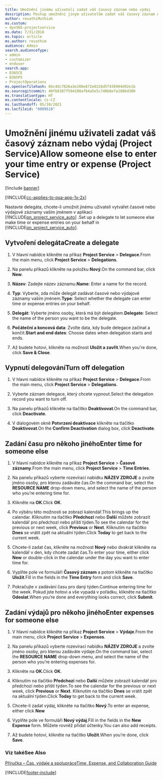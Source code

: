 ```yaml
---
title: Umožnění jinému uživateli zadat váš časový záznam nebo výdaj
description: Postup umožnění jiným uživatelům zadat váš časový záznam nebo výdaj v Project Service
author: revathiMuthiah
ms.custom:
- dyn365-projectservice
ms.date: 7/31/2018
ms.topic: article
ms.author: revathim
audience: Admin
search.audienceType:
- admin
- customizer
- enduser
search.app:
- D365CE
- D365PS
- ProjectOperations
ms.openlocfilehash: 04c4dc7826a3e288e672e0226d5f436904d92e1b
ms.sourcegitcommit: 40f68387f594180af64a5e5c748b6efa188bd300
ms.translationtype: HT
ms.contentlocale: cs-CZ
ms.lasthandoff: 05/10/2021
ms.locfileid: "6009518"
---
```

# <a name="allow-someone-else-to-enter-your-time-entry-or-expense-project-service"></a><span data-ttu-id="4a88f-103">Umožnění jinému uživateli zadat váš časový záznam nebo výdaj (Project Service)</span><span class="sxs-lookup"><span data-stu-id="4a88f-103">Allow someone else to enter your time entry or expense (Project Service)</span></span>

[!include [banner](../includes/psa-now-project-operations.md)]

[!INCLUDE[cc-applies-to-psa-app-1x-2x](../includes/cc-applies-to-psa-app-1x-2x.md)]

<span data-ttu-id="4a88f-104">Nastavte delegáta, chcete-li umožnit jinému uživateli vytvářet časové nebo výdajové záznamy vaším jménem v aplikaci [!INCLUDE[pn_project_service_auto](../includes/pn-project-service-auto.md)] .</span><span class="sxs-lookup"><span data-stu-id="4a88f-104">Set up a delegate to let someone else make time or expense entries on your behalf in [!INCLUDE[pn_project_service_auto](../includes/pn-project-service-auto.md)].</span></span>  
  
## <a name="create-a-delegate"></a><span data-ttu-id="4a88f-105">Vytvoření delegáta</span><span class="sxs-lookup"><span data-stu-id="4a88f-105">Create a delegate</span></span>  
  
1.  <span data-ttu-id="4a88f-106">V hlavní nabídce klikněte na příkaz **Project Service** > **Delegace**.</span><span class="sxs-lookup"><span data-stu-id="4a88f-106">From the main menu, click **Project Service** > **Delegations**.</span></span>  
  
2.  <span data-ttu-id="4a88f-107">Na panelu příkazů klikněte na položku **Nový**.</span><span class="sxs-lookup"><span data-stu-id="4a88f-107">On the command bar, click **New**.</span></span>  
  
3. <span data-ttu-id="4a88f-108">**Název**: Zadejte název záznamu.</span><span class="sxs-lookup"><span data-stu-id="4a88f-108">**Name**: Enter a name for the record.</span></span>  
  
4. <span data-ttu-id="4a88f-109">**Typ**: Vyberte, zda může delegát zadávat časové nebo výdajové záznamy vaším jménem.</span><span class="sxs-lookup"><span data-stu-id="4a88f-109">**Type**: Select whether the delegate can enter time or expense entries on your behalf.</span></span>  
  
5. <span data-ttu-id="4a88f-110">**Delegát**: Vyberte jméno osoby, která má být delegátem.</span><span class="sxs-lookup"><span data-stu-id="4a88f-110">**Delegate**: Select the name of the person you want to be the delegate.</span></span>  
  
6. <span data-ttu-id="4a88f-111">**Počáteční a koncová data**: Zvolte data, kdy bude delegace začínat a končit.</span><span class="sxs-lookup"><span data-stu-id="4a88f-111">**Start and end dates**: Choose dates when delegation starts and ends.</span></span>  
  
7.  <span data-ttu-id="4a88f-112">Až budete hotovi, klikněte na možnost **Uložit a zavřít**.</span><span class="sxs-lookup"><span data-stu-id="4a88f-112">When you're done, click **Save & Close**.</span></span>  
  
## <a name="turn-off-delegation"></a><span data-ttu-id="4a88f-113">Vypnutí delegování</span><span class="sxs-lookup"><span data-stu-id="4a88f-113">Turn off delegation</span></span>  
  
1.  <span data-ttu-id="4a88f-114">V hlavní nabídce klikněte na příkaz **Project Service** > **Delegace**.</span><span class="sxs-lookup"><span data-stu-id="4a88f-114">From the main menu, click **Project Service** > **Delegations**.</span></span>  
  
2.  <span data-ttu-id="4a88f-115">Vyberte záznam delegace, který chcete vypnout.</span><span class="sxs-lookup"><span data-stu-id="4a88f-115">Select the delegation record you want to turn off.</span></span>  
  
3.  <span data-ttu-id="4a88f-116">Na panelu příkazů klikněte na tlačítko **Deaktivovat**.</span><span class="sxs-lookup"><span data-stu-id="4a88f-116">On the command bar, click **Deactivate**.</span></span>  
  
4.  <span data-ttu-id="4a88f-117">V dialogovém okně **Potvrzení deaktivace** klikněte na tlačítko **Deaktivovat**.</span><span class="sxs-lookup"><span data-stu-id="4a88f-117">On the **Confirm Deactivation** dialog box, click **Deactivate**.</span></span>  
  
## <a name="enter-time-for-someone-else"></a><span data-ttu-id="4a88f-118">Zadání času pro někoho jiného</span><span class="sxs-lookup"><span data-stu-id="4a88f-118">Enter time for someone else</span></span>  
  
1.  <span data-ttu-id="4a88f-119">V hlavní nabídce klikněte na příkaz **Project Service** > **Časové záznamy**.</span><span class="sxs-lookup"><span data-stu-id="4a88f-119">From the main menu, click **Project Service** > **Time Entries**.</span></span>  
  
2.  <span data-ttu-id="4a88f-120">Na panelu příkazů vyberte rozevírací nabídku **NÁZEV ZDROJE** a zvolte jméno osoby, pro kterou zadáváte čas.</span><span class="sxs-lookup"><span data-stu-id="4a88f-120">On the command bar, select the **RESOURCE NAME** drop-down menu, and select the name of the person who you’re entering time for.</span></span>  
  
3.  <span data-ttu-id="4a88f-121">Klikněte na **OK**.</span><span class="sxs-lookup"><span data-stu-id="4a88f-121">Click **OK**.</span></span>  
  
4.  <span data-ttu-id="4a88f-122">Po výběru této možnosti se zobrazí kalendář.</span><span class="sxs-lookup"><span data-stu-id="4a88f-122">This brings up the calendar.</span></span> <span data-ttu-id="4a88f-123">Kliknutím na tlačítko **Předchozí** nebo **Další** můžete zobrazit kalendář pro předchozí nebo příští týden.</span><span class="sxs-lookup"><span data-stu-id="4a88f-123">To see the calendar for the previous or next week, click **Previous** or **Next**.</span></span> <span data-ttu-id="4a88f-124">Kliknutím na tlačítko **Dnes** se vrátit zpět na aktuální týden.</span><span class="sxs-lookup"><span data-stu-id="4a88f-124">Click **Today** to get back to the current week.</span></span>  
  
5.  <span data-ttu-id="4a88f-125">Chcete-li zadat čas, klikněte na možnost **Nový** nebo dvakrát klikněte na kalendář v den, kdy chcete zadat čas.</span><span class="sxs-lookup"><span data-stu-id="4a88f-125">To enter your time, either click **New** or double-click in the calendar under the day you want to enter time for.</span></span>  
  
6.  <span data-ttu-id="4a88f-126">Vyplňte pole ve formuláři **Časový záznam** a potom klikněte na tlačítko **Uložit**.</span><span class="sxs-lookup"><span data-stu-id="4a88f-126">Fill in the fields in the **Time Entry** form and click **Save**.</span></span>  
  
7.  <span data-ttu-id="4a88f-127">Pokračujte v zadávání času pro daný týden.</span><span class="sxs-lookup"><span data-stu-id="4a88f-127">Continue entering time for the week.</span></span> <span data-ttu-id="4a88f-128">Pokud jste hotovi a vše vypadá v pořádku, klikněte na tlačítko **Odeslat**.</span><span class="sxs-lookup"><span data-stu-id="4a88f-128">When you’re done and everything looks correct, click **Submit**.</span></span>  
  
## <a name="enter-expenses-for-someone-else"></a><span data-ttu-id="4a88f-129">Zadání výdajů pro někoho jiného</span><span class="sxs-lookup"><span data-stu-id="4a88f-129">Enter expenses for someone else</span></span>  
  
1.  <span data-ttu-id="4a88f-130">V hlavní nabídce klikněte na příkaz **Project Service** > **Výdaje**.</span><span class="sxs-lookup"><span data-stu-id="4a88f-130">From the main menu, click **Project Service** > **Expenses**.</span></span>  
  
2.  <span data-ttu-id="4a88f-131">Na panelu příkazů vyberte rozevírací nabídku **NÁZEV ZDROJE** a zvolte jméno osoby, pro kterou zadáváte výdaje.</span><span class="sxs-lookup"><span data-stu-id="4a88f-131">On the command bar, select the **RESOURCE NAME** drop-down menu, and select the name of the person who you’re entering expenses for.</span></span>  
  
3.  <span data-ttu-id="4a88f-132">Klikněte na **OK**.</span><span class="sxs-lookup"><span data-stu-id="4a88f-132">Click **OK**.</span></span>  
  
4.  <span data-ttu-id="4a88f-133">Kliknutím na tlačítko **Předchozí** nebo **Další** můžete zobrazit kalendář pro předchozí nebo příští týden.</span><span class="sxs-lookup"><span data-stu-id="4a88f-133">To see the calendar for the previous or next week, click **Previous** or **Next**.</span></span> <span data-ttu-id="4a88f-134">Kliknutím na tlačítko **Dnes** se vrátit zpět na aktuální týden.</span><span class="sxs-lookup"><span data-stu-id="4a88f-134">Click **Today** to get back to the current week.</span></span>  
  
5.  <span data-ttu-id="4a88f-135">Chcete-li zadat výdaj, klikněte na tlačítko **Nový**.</span><span class="sxs-lookup"><span data-stu-id="4a88f-135">To enter an expense, either click **New**</span></span>  
  
6.  <span data-ttu-id="4a88f-136">Vyplňte pole ve formuláři **Nový výdaj**.</span><span class="sxs-lookup"><span data-stu-id="4a88f-136">Fill in the fields in the **New Expense** form.</span></span> <span data-ttu-id="4a88f-137">Můžete rovněž přidat účtenky.</span><span class="sxs-lookup"><span data-stu-id="4a88f-137">You can also add receipts.</span></span>  
  
7.  <span data-ttu-id="4a88f-138">Až budete hotovi, klikněte na tlačítko **Uložit**.</span><span class="sxs-lookup"><span data-stu-id="4a88f-138">When you’re done, click **Save**.</span></span>  
  
### <a name="see-also"></a><span data-ttu-id="4a88f-139">Viz také</span><span class="sxs-lookup"><span data-stu-id="4a88f-139">See Also</span></span>  
 [<span data-ttu-id="4a88f-140">Příručka – Čas, výdaje a spolupráce</span><span class="sxs-lookup"><span data-stu-id="4a88f-140">Time, Expense, and Collaboration Guide</span></span>](../psa/time-expense-collaboration-guide.md)


[!INCLUDE[footer-include](../includes/footer-banner.md)]